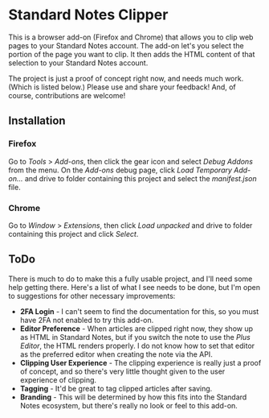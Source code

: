 # Standard Notes Clipper

This is a browser add-on (Firefox and Chrome) that allows you to clip web pages to your Standard Notes account. The add-on let's you select the portion of the page you want to clip. It then adds the HTML content of that selection to your Standard Notes account.

The project is just a proof of concept right now, and needs much work. (Which is listed below.) Please use and share your feedback! And, of course, contributions are welcome!  
## Installation

### Firefox

Go to _Tools_ > _Add-ons_, then click the gear icon and select _Debug Addons_ from the menu. On the _Add-ons_ debug page, click _Load Temporary Add-on..._ and drive to folder containing this project and select the _manifest.json_ file.

### Chrome

Go to _Window_ > _Extensions_, then click _Load unpacked_ and drive to folder containing this project and click _Select_.

## ToDo

There is much to do to make this a fully usable project, and I'll need some help getting there. Here's a list of what I see needs to be done, but I'm open to suggestions for other necessary improvements:

* **2FA Login** - I can't seem to find the documentation for this, so you must have 2FA not enabled to try this add-on.
* **Editor Preference** - When articles are clipped right now, they show up as HTML in Standard Notes, but if you switch the note to use the _Plus Editor_, the HTML renders properly. I do not know how to set that editor as the preferred editor when creating the note via the API.
* **Clipping User Experience** - The clipping experience is really just a proof of concept, and so there's very little thought given to the user experience of clipping.
* **Tagging** - It'd be great to tag clipped articles after saving.
* **Branding** - This will be determined by how this fits into the Standard Notes ecosystem, but there's really no look or feel to this add-on.

